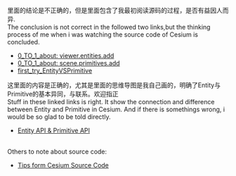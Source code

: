 里面的结论是不正确的，但是里面包含了我最初阅读源码的过程，是否有益因人而异.</br>
The conclusion is not correct in the followed two links,but the thinking process of me when i was watching the source code of Cesium is concluded.</br>
- [0_TO_1_about: viewer.entities.add](0_TO_1_about/index_entities_add.md)
- [0_TO_1_about: scene.primitives.add](0_TO_1_about/index_primitives_add.md)</br>
- [first_try_EntityVSPrimitive ](./first_try_EntityVSPrimitive/Entity_API_and_Primitive_API.md)

这里面的内容是正确的，尤其是里面的思维导图是我自己画的，明确了Entity与Primitive的基本异同，与联系。欢迎指正</br>
Stuff in these linked links is right. It show the connection and difference between Entity and Primitive in Cesium. And if there is somethings wrong, i would be so glad to be told directly.
- [Entity API & Primitive API](./connectin_Entity_to_Primitive_1.85.0/Primitive_vs_Entity.md)

</br>
Others to note about source code:</br>

- [Tips form Cesium Source Code](./CesiumTips.md)

